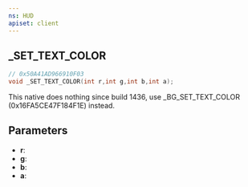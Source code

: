 ```yaml
---
ns: HUD
apiset: client
---
```

## _SET_TEXT_COLOR

```c
// 0x50A41AD966910F03
void _SET_TEXT_COLOR(int r,int g,int b,int a);
```

This native does nothing since build 1436, use _BG_SET_TEXT_COLOR (0x16FA5CE47F184F1E) instead.

## Parameters
* **r**:
* **g**:
* **b**:
* **a**: